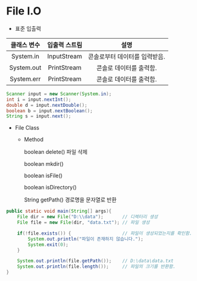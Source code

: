 # File I.O

* 표준 입출력

| 클래스 변수 | 입출력 스트림 |             설명              |
| :---------: | :-----------: | :---------------------------: |
|  System.in  |  InputStream  | 콘솔로부터 데이터를 입력받음. |
| System.out  |  PrintStream  |    콘솔로 데이터를 출력함.    |
| System.err  |  PrintStream  |    콘솔로 데이터를 출력함.    |

```java
Scanner input = new Scanner(System.in);
int i = input.nextInt();
double d = input.nextDouble();
boolean b = input.nextBoolean();
String s = input.next();
```



* File Class

  * Method

    boolean delete() 파일 삭제

    boolean mkdir() 

    boolean isFile()

    boolean isDirectory() 

    String getPath() 경로명을 문자열로 반환

```java
public static void main(String[] args){
    File dir = new File("D:\\data");       // 디렉터리 생성
    File file = new File(dir, "data.txt"); // 파일 생성

    if(!file.exists()) {                   // 파일이 생성되었는지를 확인함.
        System.out.println("파일이 존재하지 않습니다.");
        System.exit(0);
    }

    System.out.println(file.getPath());    // D:\data\data.txt
    System.out.println(file.length());     // 파일의 크기를 반환함.
}
```

